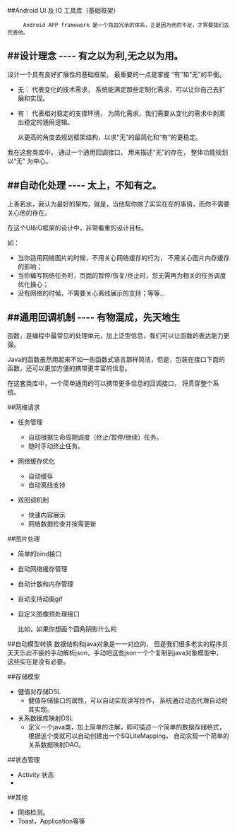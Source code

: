##Android UI 及 IO 工具库（基础框架）

         Android APP framework 是一个拖沓冗余的体系，正是因为他的不足，才需要我们去完善他。

	
##设计理念
	---- 有之以为利,无之以为用。
----
设计一个具有良好扩展性的基础框架， 最重要的一点是掌握 “有”和“无”的平衡。
 * 无： 代表变化的技术需求， 系统能满足那些定制化需求，可以让你自己去扩展和实现。
 * 有： 代表相对稳定的支撑环境， 为简化需求，我们需要从变化的需求中剥离出稳定的通用逻辑。
 
 	从更高的角度去规划框架结构，以求“无”的最简化和“有”的更稳定。
 	
我在这套类库中， 通过一个通用回调接口， 用来描述“无”的存在， 整体功能规划以“无” 为中心。


##自动化处理
	---- 太上，不知有之。
----
上善若水，我认为最好的架构，就是，当他帮你做了实实在在的事情，而你不需要关心他的存在。

在这个UI&IO框架的设计中，非常看重的设计目标。

如：
  * 当你适用网络图片的时候，不用关心网络缓存的行为， 不用关心图片内存缓存的影响；
  * 当你编写网络任务时，页面的暂停/恢复/终止时，您无需再为相关的任务调度优化操心；
  * 没有网络的时候，不需要关心离线展示的支持；等等...

##通用回调机制
	---- 有物混成，先天地生
----
函数，是编程中最常见的处理单元，加上泛型信息，我们可以让函数的表达能力更强。

Java的函数虽然用起来不如一些函数式语言那样简洁，但是，包装在接口下面的函数，还可以更加方便的携带更丰富的信息。

在这套类库中，一个简单通用的可以携带更多信息的回调接口， 将贯穿整个系统。



##网络请求
  * 任务管理
    * 自动根据生命周期调度（终止/暂停/继续）任务。
    * 随时手动终止任务。
  * 网络缓存优化
    * 自动缓存
    * 自动离线支持

  * 双回调机制
    * 快速内容展示
    * 网络数据检查并按需更新

##图片处理
  * 简单的bind接口
  * 自动网络缓存管理
  * 自动计数和内存管理
  * 自动支持动画gif
  * 自定义图像预处理接口

    比如，如果你想画个圆角阴影什么的

##自动模型转换
  数据结构和java对象是一一对应的， 
  但是我们很多老实的程序员天天乐此不疲的手动解析json，手动吧这些json一个个复制到java对象模型中， 这些实在是没有必要。

##存储模型
  * 健值对存储DSL
    * 健值存储接口的属性，可以自动实现读写抄作， 系统通过动态代理自动将其实现。
  * 关系数据库映射DSL
    * 定义一个java类，加上简单的注解，即可描述一个简单的数据存储格式，根据这个类就可以自动创建出一个SQLiteMapping， 自动实现一个简单的关系数据映射DAO。

##状态管理
  * Activity 状态
  * 
##其他
  * 网络检测。
  * Toast，Application等等


